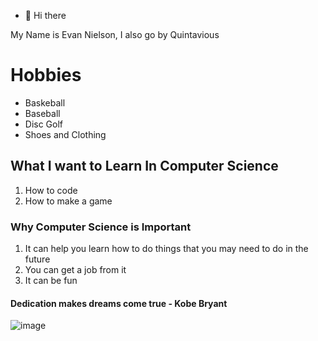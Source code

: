 - 👋 Hi there

My Name is Evan Nielson, I also go by Quintavious

# Hobbies
- Baskeball 
- Baseball
- Disc Golf
- Shoes and Clothing

## What I want to Learn In Computer Science
  1. How to code
  2. How to make a game

### Why Computer Science is Important
  1. It can help you learn how to do things that you may need to do in the future
  2. You can get a job from it
  3. It can be fun

#### Dedication makes dreams come true - Kobe Bryant

![image](https://user-images.githubusercontent.com/106996319/172438679-fb6e3083-1847-4614-bb46-f0b50150aade.png)


<!---
Nielson17/Nielson17 is a ✨ special ✨ repository because its `README.md` (this file) appears on your GitHub profile.
You can click the Preview link to take a look at your changes.
--->
